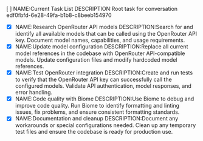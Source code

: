 [ ] NAME:Current Task List DESCRIPTION:Root task for conversation edf0fbfd-6e28-49fa-b1b8-c8beeb154970
-[x] NAME:Research OpenRouter API models DESCRIPTION:Search for and identify all available models that can be called using the OpenRouter API key. Document model names, capabilities, and usage requirements.
-[x] NAME:Update model configuration DESCRIPTION:Replace all current model references in the codebase with OpenRouter API-compatible models. Update configuration files and modify hardcoded model references.
-[x] NAME:Test OpenRouter integration DESCRIPTION:Create and run tests to verify that the OpenRouter API key can successfully call the configured models. Validate API authentication, model responses, and error handling.
-[x] NAME:Code quality with Biome DESCRIPTION:Use Biome to debug and improve code quality. Run Biome to identify formatting and linting issues, fix problems, and ensure consistent formatting standards.
-[x] NAME:Documentation and cleanup DESCRIPTION:Document any workarounds or special configurations needed. Clean up any temporary test files and ensure the codebase is ready for production use.